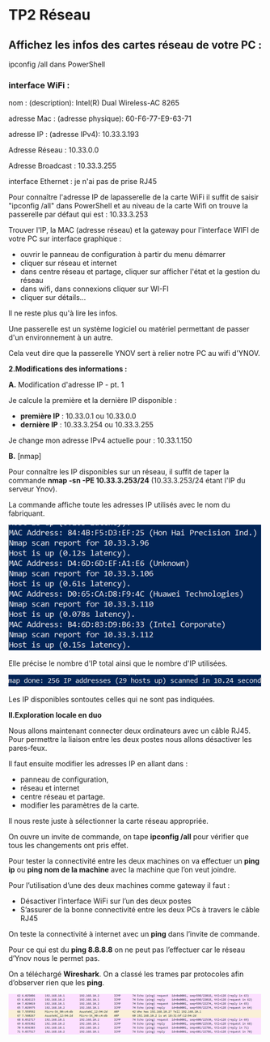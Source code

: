 # TP2 Réseau 
## Affichez les infos des cartes réseau de votre PC :

ipconfig /all dans PowerShell

### interface WiFi :

nom : (description): Intel(R) Dual Wireless-AC 8265

adresse Mac : (adresse physique): 60-F6-77-E9-63-71

adresse IP : (adresse IPv4): 10.33.3.193

Adresse Réseau : 10.33.0.0

Adresse Broadcast : 10.33.3.255

interface Ethernet : je n&#39;ai pas de prise RJ45

Pour connaître l&#39;adresse IP de lapasserelle de la  carte WiFi il suffit de saisir &quot;ipconfig /all&quot; dans PowerShell et au niveau de la carte Wifi on trouve la passerelle par défaut qui est : 10.33.3.253

Trouver l&#39;IP, la MAC (adresse réseau) et la gateway pour l&#39;interface WIFI de votre PC sur interface graphique :

- ouvrir le panneau de configuration à partir du menu démarrer
- cliquer sur réseau et internet
- dans centre réseau et partage, cliquer sur afficher l&#39;état et la gestion du réseau
- dans wifi, dans connexions cliquer sur WI-FI
- cliquer sur détails…

Il ne reste plus qu&#39;à lire les infos.

Une passerelle est un système logiciel ou matériel permettant de passer d&#39;un environnement à un autre.

Cela veut dire que la passerelle YNOV sert à relier notre PC au wifi d&#39;YNOV.

**2.Modifications des informations :**

**A.** Modification d&#39;adresse IP - pt. 1

Je calcule la première et la dernière IP disponible :

- **première IP** : 10.33.0.1 ou 10.33.0.0
- **dernière IP** : 10.33.3.254 ou 10.33.3.255

Je change mon adresse IPv4 actuelle pour : 10.33.1.150

**B.** [nmap]

Pour connaître les IP disponibles sur un réseau, il suffit de taper la commande **nmap -sn -PE 10.33.3.253/24** (10.33.3.253/24 étant l'IP du serveur Ynov).

La commande affiche toute les adresses IP utilisés avec le nom du fabriquant.

![sparkles](./capture.PNG)

Elle précise le nombre d'IP total ainsi que le nombre d'IP utilisées.

![sparkles](./capture1.PNG)

Les IP disponibles sontoutes celles qui ne sont pas indiquées.

**II.Exploration locale en duo**

Nous allons maintenant connecter deux ordinateurs avec un câble RJ45. Pour permettre la liaison entre les deux postes nous allons désactiver les pares-feux.

Il faut ensuite modifier les adresses IP en allant dans :
- panneau de configuration,
- réseau et internet
- centre réseau et partage. 
- modifier les paramètres de la carte.

Il nous reste juste à sélectionner la carte réseau appropriée.

On ouvre un invite de commande, on tape **ipconfig /all** pour vérifier que tous les changements ont pris effet. 

Pour tester la connectivité entre les deux machines on va effectuer un **ping ip** ou **ping nom de la machine** avec la machine que l’on veut joindre.

Pour l’utilisation d’une des deux machines comme gateway il faut : 
-    Désactiver l’interface WiFi sur l’un des deux postes
-    S’assurer de la bonne connectivité entre les deux PCs à travers le câble RJ45

On teste la connectivité à internet avec un **ping** dans l’invite de commande.

Pour ce qui est du **ping 8.8.8.8** on ne peut pas l’effectuer car le réseau d’Ynov nous le permet pas.

On a téléchargé **Wireshark**. On a classé les trames par protocoles afin d’observer rien que les **ping**.

![sparkles](./ping.PNG)